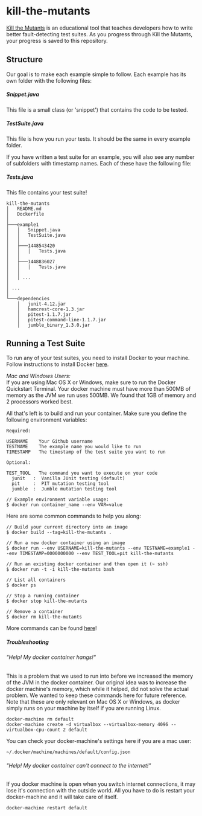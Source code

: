 # kill-the-mutants

[Kill the Mutants](TODO) is an educational tool that teaches developers how to write better fault-detecting test suites. As you progress through Kill the Mutants, your progress is saved to this repository.

## Structure

Our goal is to make each example simple to follow. Each example has its own folder with the following files:

##### Snippet.java
This file is a small class (or 'snippet') that contains the code to be tested.

##### TestSuite.java
This file is how you run your tests. It should be the same in every example folder.

If you have written a test suite for an example, you will also see any number of subfolders with timestamp names. Each of these have the following file:

##### Tests.java
This file contains your test suite!

```
kill-the-mutants
│   README.md
│   Dockerfile
│
├───example1
│   │   Snippet.java
│   │   TestSuite.java
│   │
│   ├───1448543420
│   │   │   Tests.java
│   │
│   ├───1448836027
│   │   │   Tests.java
│   │
│   │ ...
│
│ ...
│
└───dependencies
    │   junit-4.12.jar
    │   hamcrest-core-1.3.jar
    │   pitest-1.1.7.jar
    │   pitest-command-line-1.1.7.jar
    │   jumble_binary_1.3.0.jar

```

## Running a Test Suite

To run any of your test suites, you need to install Docker to your machine. Follow instructions to install Docker [here](https://docs.docker.com/installation/).

*Mac and Windows Users:*  
If you are using Mac OS X or Windows, make sure to run the Docker Quickstart Terminal. Your docker machine must have more than 500MB of memory as the JVM we run uses 500MB. We found that 1GB of memory and 2 processors worked best.

All that's left is to build and run your container. Make sure you define the following environment variables:

```
Required:

USERNAME    Your Github username
TESTNAME    The example name you would like to run
TIMESTAMP   The timestamp of the test suite you want to run

Optional:

TEST_TOOL   The command you want to execute on your code
  junit   :  Vanilla JUnit testing (default)
  pit     :  PIT mutation testing tool
  jumble  :  Jumble mutation testing tool

// Example environment variable usage:
$ docker run container_name --env VAR=value
```

Here are some common commands to help you along:

```
// Build your current directory into an image
$ docker build --tag=kill-the-mutants .

// Run a new docker container using an image
$ docker run --env USERNAME=kill-the-mutants --env TESTNAME=example1 --env TIMESTAMP=0000000000 --env TEST_TOOL=pit kill-the-mutants

// Run an existing docker container and then open it (~ ssh)
$ docker run -t -i kill-the-mutants bash

// List all containers
$ docker ps

// Stop a running container
$ docker stop kill-the-mutants

// Remove a container
$ docker rm kill-the-mutants
```

More commands can be found [here](https://github.com/wsargent/docker-cheat-sheet)!

##### Troubleshooting

###### "Help! My docker container hangs!"

This is a problem that we used to run into before we increased the memory of the JVM in the docker container. Our original idea was to increase the docker machine's memory, which while it helped, did not solve the actual problem. We wanted to keep these commands here for future reference. Note that these are only relevant on Mac OS X or Windows, as docker simply runs on your machine by itself if you are running Linux.

```
docker-machine rm default
docker-machine create -d virtualbox --virtualbox-memory 4096 --virtualbox-cpu-count 2 default
```

You can check your docker-machine's settings here if you are a mac user:

```
~/.docker/machine/machines/default/config.json
```

###### "Help! My docker container can't connect to the internet!"

If you docker machine is open when you switch internet connections, it may lose it's connection with the outside world. All you have to do is restart your docker-machine and it will take care of itself.

```
docker-machine restart default
```
